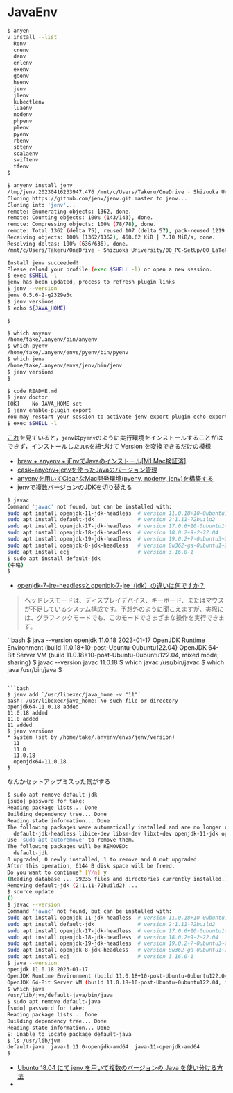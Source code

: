 # JavaEnv

```bash
$ anyen
v install --list
  Renv
  crenv
  denv
  erlenv
  exenv
  goenv
  hsenv
  jenv
  jlenv
  kubectlenv
  luaenv
  nodenv
  phpenv
  plenv
  pyenv
  rbenv
  sbtenv
  scalaenv
  swiftenv
  tfenv
$
```

```bash
$ anyenv install jenv
/tmp/jenv.20230416233947.476 /mnt/c/Users/Takeru/OneDrive - Shizuoka University/00_PC-SetUp/00_LaTeXtestEnv
Cloning https://github.com/jenv/jenv.git master to jenv...
Cloning into 'jenv'...
remote: Enumerating objects: 1362, done.
remote: Counting objects: 100% (143/143), done.
remote: Compressing objects: 100% (78/78), done.
remote: Total 1362 (delta 75), reused 107 (delta 57), pack-reused 1219
Receiving objects: 100% (1362/1362), 468.62 KiB | 7.10 MiB/s, done.
Resolving deltas: 100% (636/636), done.
/mnt/c/Users/Takeru/OneDrive - Shizuoka University/00_PC-SetUp/00_LaTeXtestEnv

Install jenv succeeded!
Please reload your profile (exec $SHELL -l) or open a new session.
$ exec $SHELL -l
jenv has been updated, process to refresh plugin links
$ jenv --version
jenv 0.5.6-2-g2329e5c
$ jenv versions
$ echo ${JAVA_HOME}

$
```

```bash
$ which anyenv
/home/take/.anyenv/bin/anyenv
$ which pyenv
/home/take/.anyenv/envs/pyenv/bin/pyenv
$ which jenv
/home/take/.anyenv/envs/jenv/bin/jenv
$ jenv versions
$
```

```bash
$ code README.md
$ jenv doctor
[OK]    No JAVA_HOME set
$ jenv enable-plugin export
You may restart your session to activate jenv export plugin echo export plugin activated
$ exec $SHELL -l
```

[これ](https://qiita.com/r-gamma/items/bb6ba528a05b0a218a60)を見ていると，`jenv`は`pyenv`のように実行環境をインストールすることがはできず，インストールした`JDK`を紐づけて Version を変換できるだけの模様

- [brew + anyenv + jEnvでJavaのインストール[M1 Mac検証済]](https://qiita.com/r-gamma/items/bb6ba528a05b0a218a60)
- [cask+anyenv+jenvを使ったJavaのバージョン管理](https://qiita.com/kanican0813/items/c7bb016e353461c8a0df)
- [anyenvを用いてCleanなMac開発環境(pyenv, nodenv, jenv)を構築する](https://zenn.dev/duke13/articles/9c74dd595823cbd)
- [jenvで複数バージョンのJDKを切り替える](https://takezoe.hatenablog.com/entry/2020/04/20/233219)

```bash
$ javac
Command 'javac' not found, but can be installed with:
sudo apt install openjdk-11-jdk-headless  # version 11.0.18+10-0ubuntu1~22.04, or
sudo apt install default-jdk              # version 2:1.11-72build2
sudo apt install openjdk-17-jdk-headless  # version 17.0.6+10-0ubuntu1~22.04
sudo apt install openjdk-18-jdk-headless  # version 18.0.2+9-2~22.04
sudo apt install openjdk-19-jdk-headless  # version 19.0.2+7-0ubuntu3~22.04
sudo apt install openjdk-8-jdk-headless   # version 8u362-ga-0ubuntu1~22.04
sudo apt install ecj                      # version 3.16.0-1
$ sudo apt install default-jdk
(中略)
$
```

- [openjdk-7-jre-headlessとopenjdk-7-jre（jdk）の違いは何ですか？](https://www.web-dev-qa-db-ja.com/ja/java/openjdk7jreheadless%E3%81%A8openjdk7jre%EF%BC%88jdk%EF%BC%89%E3%81%AE%E9%81%95%E3%81%84%E3%81%AF%E4%BD%95%E3%81%A7%E3%81%99%E3%81%8B%EF%BC%9F/1055535524/)

> ヘッドレスモードは、ディスプレイデバイス、キーボード、またはマウスが不足しているシステム構成です。予想外のように聞こえますが、実際には、グラフィックモードでも、このモードでさまざまな操作を実行できます。

``bash
$ java --version
openjdk 11.0.18 2023-01-17
OpenJDK Runtime Environment (build 11.0.18+10-post-Ubuntu-0ubuntu122.04)
OpenJDK 64-Bit Server VM (build 11.0.18+10-post-Ubuntu-0ubuntu122.04, mixed mode, sharing)
$ javac --version
javac 11.0.18
$ which javac
/usr/bin/javac
$ which java
/usr/bin/java
$
```

```bash
$ jenv add `/usr/libexec/java_home -v "11"`
bash: /usr/libexec/java_home: No such file or directory
openjdk64-11.0.18 added
11.0.18 added
11.0 added
11 added
$ jenv versions
* system (set by /home/take/.anyenv/envs/jenv/version)
  11
  11.0
  11.0.18
  openjdk64-11.0.18
$
```

なんかセットアップミスった気がする

```bash
$ sudo apt remove default-jdk
[sudo] password for take:
Reading package lists... Done
Building dependency tree... Done
Reading state information... Done
The following packages were automatically installed and are no longer required:
  default-jdk-headless libice-dev libsm-dev libxt-dev openjdk-11-jdk openjdk-11-jdk-headless
Use 'sudo apt autoremove' to remove them.
The following packages will be REMOVED:
  default-jdk
0 upgraded, 0 newly installed, 1 to remove and 0 not upgraded.
After this operation, 6144 B disk space will be freed.
Do you want to continue? [Y/n] y
(Reading database ... 99235 files and directories currently installed.)
Removing default-jdk (2:1.11-72build2) ...
$ source update
()
$ javac --version
Command 'javac' not found, but can be installed with:
sudo apt install openjdk-11-jdk-headless  # version 11.0.18+10-0ubuntu1~22.04, or
sudo apt install default-jdk              # version 2:1.11-72build2
sudo apt install openjdk-17-jdk-headless  # version 17.0.6+10-0ubuntu1~22.04
sudo apt install openjdk-18-jdk-headless  # version 18.0.2+9-2~22.04
sudo apt install openjdk-19-jdk-headless  # version 19.0.2+7-0ubuntu3~22.04
sudo apt install openjdk-8-jdk-headless   # version 8u362-ga-0ubuntu1~22.04
sudo apt install ecj                      # version 3.16.0-1
$ java --version
openjdk 11.0.18 2023-01-17
OpenJDK Runtime Environment (build 11.0.18+10-post-Ubuntu-0ubuntu122.04)
OpenJDK 64-Bit Server VM (build 11.0.18+10-post-Ubuntu-0ubuntu122.04, mixed mode, sharing)
$ which java
/usr/lib/jvm/default-java/bin/java
$ sudo apt remove default-java
[sudo] password for take:
Reading package lists... Done
Building dependency tree... Done
Reading state information... Done
E: Unable to locate package default-java
$ ls /usr/lib/jvm
default-java  java-1.11.0-openjdk-amd64  java-11-openjdk-amd64
$
```

- [Ubuntu 18.04 にて jenv を用いて複数のバージョンの Java を使い分ける方法](https://obel.hatenablog.jp/entry/20191013/1570930581)
- 